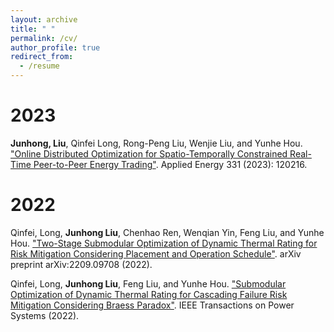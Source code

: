 ```yaml
---
layout: archive
title: " "
permalink: /cv/
author_profile: true
redirect_from:
  - /resume
---
```



2023
======
**Junhong, Liu**, Qinfei Long, Rong-Peng Liu, Wenjie Liu, and Yunhe Hou. ["Online Distributed Optimization for Spatio-Temporally Constrained Real-Time Peer-to-Peer Energy Trading"](https://www.sciencedirect.com/science/article/abs/pii/S0306261922014738). Applied Energy 331 (2023): 120216.

2022
======

Qinfei, Long, **Junhong Liu**, Chenhao Ren, Wenqian Yin, Feng Liu, and Yunhe Hou. ["Two-Stage Submodular Optimization of Dynamic Thermal Rating for Risk Mitigation Considering Placement and Operation Schedule"](https://arxiv.org/pdf/2209.09708.pdf). arXiv preprint arXiv:2209.09708 (2022).

Qinfei, Long, **Junhong Liu**, Feng Liu, and Yunhe Hou. ["Submodular Optimization of Dynamic Thermal Rating for Cascading Failure Risk Mitigation Considering Braess Paradox"](https://ieeexplore.ieee.org/abstract/document/9893388). IEEE Transactions on Power Systems (2022).

